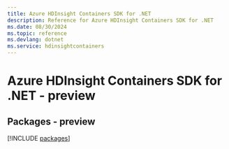 ```yaml
---
title: Azure HDInsight Containers SDK for .NET
description: Reference for Azure HDInsight Containers SDK for .NET
ms.date: 08/30/2024
ms.topic: reference
ms.devlang: dotnet
ms.service: hdinsightcontainers
---
```

# Azure HDInsight Containers SDK for .NET - preview
## Packages - preview
[!INCLUDE [packages](hdinsight-containers-index.md)]